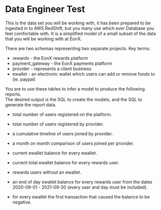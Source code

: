 # Data Engineer Test

This is the data set you will be working with, it has been prepared to be ingested in to AWS RedShift, but you many use which ever Database you feel comfortable with.
It is a simplified model of a small subset of the data that you will be working with at EonX.

There are two schemas representing two separate projects.
Key terms:
- rewards - the EonX rewards platform
- payment_gateway - the EonX payments platform
- provider - represents a client business
- ewallet - an electronic wallet which users can add or remove funds to (ie. paypal)

You are to use these tables to infer a model to produce the following reports.  
The desired output is the SQL to create the models, and the SQL to generate the report data.

- total number of users registered on the platform.
- total number of users registered by provider.
- a cumulative timeline of users joined by provider.
- a month on month comparison of users joined per provider.

- current ewallet balance for every ewallet.
- current total ewallet balance for every rewards user.
- rewards users without an ewallet.
- an end of day ewallet balance for every rewards user from the dates 2020-09-01 - 2021-09-30  (every user and day must be included).
- for every ewallet the first transaction that caused the balance to be negative. 

